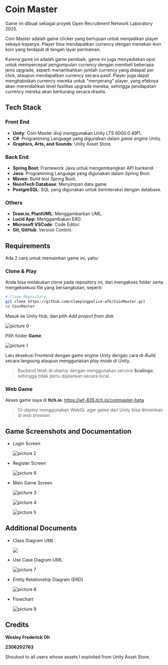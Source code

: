 # Coin Master
Game ini dibuat sebagai proyek Open Recruitment Network Laboratory 2025.

Coin Master adalah game clicker yang bertujuan untuk menjadikan player sekaya-kayanya. Player bisa mendapatkan currency dengan menekan ikon koin yang terdapat di tengah layar permainan. 

Karena game ini adalah game pembaik, game ini juga menyediakan opsi untuk mempercepat pengumpulan currency dengan membeli beberapa jenis upgrade, seperti menambahkan jumlah currency yang didapat per click, ataupun mendapatkan currency secara pasif. Player juga dapat menghabiskan currency mereka untuk "menyerang" player, yang efeknya akan merendahkan level fasilitas upgrade mereka, sehingga pendapatan currency mereka akan berkurang secara drastis.

## Tech Stack
### Front End
- **Unity**: Coin Master diuji menggunakan Unity LTS 6000.0.49f1.
- **C#**: Programming Language yang digunakan dalam *game engine* Unity.
- **Graphics, Arts, and Sounds**: Unity Asset Store.

### Back End
- **Spring Boot**: Framework Java untuk mengembangkan API backend.
- **Java**: Programming Language yang digunakan dalam Spring Boot.
- **Maven**: Build tool Spring Boot.
- **NeonTech** **Database**: Menyimpan data game.
- **PostgreSQL**: SQL yang digunakan untuk berinteraksi dengan database.

### Others
- **Draw.io, PlantUML**: Menggambarkan UML.
- **Lucid App**: Menggambakan ERD.
- **Microsoft VSCode**: Code Editor.
- **Git, GitHub**: Version Control.

## Requirements
Ada 2 cara untuk memainkan game ini, yaitu:

### Clone & Play
Anda bisa melakukan clone pada repository ini, dan mengakses folder serta mengeksekusi file yang bersangkutan, seperti:

```bash
# Clone Repository
git clone https://github.com/sleepingpolice-afk/CoinMaster.git
cd CoinMaster
```

Masuk ke Unity Hub, dan pilih *Add project from disk*

![picture 0](https://i.imgur.com/SAyGzoG.png)  

Pilih folder **Game**.

![picture 1](https://i.imgur.com/wWHDNRc.png)  

Lalu eksekusi Frontend dengan game engine Unity dengan cara di-*Build* secara langsung ataupun menggunakan *play mode* di Unity.

> Backend telah di-*deploy* dengan menggunakan service **Scalingo**, sehingga tidak perlu dijalankan secara local.

### Web Game
Akses game saya di **Itch.io**: https://wf-835.itch.io/coinmaster-beta

> Di-*deploy* menggunakan WebGL agar game dari Unity bisa dimainkan di *web browser*.


## Game Screenshots and Documentation
- Login Screen

    ![picture 2](https://i.imgur.com/EWG7TnL.png)  

- Register Screen

    ![picture 6](https://i.imgur.com/o5v66YC.png)  

- Main Game Screen

    ![picture 3](https://i.imgur.com/k0kuXiQ.png)  

    ![picture 4](https://i.imgur.com/4EbK2A0.png)  

    ![picture 5](https://i.imgur.com/KA50RDW.png)  


## Additional Documents


- Class Diagram UML

    ![](https://uml.planttext.com/plantuml/png/jLXBSnev4BxxLsXz2QuDSATSL6piEDHYXp9GEMw9cGOKQwHPIME7JV7VjoNDG_C0lAdTapsjbhhxQtL_BJvfGvN94dxnMmmR9e3CfWzVbhUprVt5Rqn4F8iXKvpiZ4drQ3XKz6smPMQNhJCDAfB2W323I2R3EqLV895g-0pndGAj-tDEXLazpeO9rGRKK9izXq5gZLry8FS_K2Oe9ol1p7vuepKO4d6AVpNf2Mc8ToWcJ907ce1NqSD5f5XghYvI6htGBP1BTy2zsABo9VbvGVmfv54AUGix-ifafiZrDUG6nsEdT2WLxU5VrzyXCgUq5gbY1heq3fKhoyUvag4JAFXpAjBCV6R0urFdMyqbhfwn40GxM4r3KxUPCLASsRxOOoeIlwtOU1CP9iNrSjpUwnqi5AVt8aj0KICxyFI6AaiMrO5FsS2dp5gjl4MzhPAPY1SHvQ28FKx4pRJvatyd2tjDUrV5bzro8-89NZvGIpcHhw3G281mEeV0JhR_1ZH5O4uRU7DAJ-YqJSAeJ4TjUIArwLnUPtiF_oXFGwVRgpIc1bRJKd1ZC1cfANriEZz1V330HoeGqdCGHPA9EwPJJlSj_xhyc5JwFPfOIoF2fTWsVBYZXcAs5w0OvUnlkkPGPjmRrNvVBh7dWPh68wADOgNOjWk1w3R4a5366xA8i-XbbMuLZM46hu3hJ1IHfEWJUuMfm9vpPlKPWnoH3PUqMDvHVIkpxSvuk4TaBINFrxuA6-baHyKMq7bV525yy_3i1fRjjGQ2xqlXJ-p6XaK7CXNuduZG_M1pheJsg9SNj-WDEszkbDIioNxVvsz44YVIbLVthrWynnER2IwZbpzWtyoZaozPqe2MwPLRiTW5g68VPniMKGlcaXdUp7-u_eYaWJu66eU6kx-COhYx5WZUtHdJvjefZDrIdm2dgOQu7UHNKGMPTqtlwxYLYkfkb9_J4gBUIuNhLOcNpLujJ9k-IqpS_ZBFreXOngLOSatLVdzCdW8iKHKhBaZtJ29bd04kByOwPmMLzIPLV6HPP-k4cNLN3zpAfNo6BRCpG4UJx6FpGDTmo6XSZQwUbN_sVJWhx2d80f_1H3jxpNk8PS1H-Sw7mFuY0b6LYiV4GXSMJOvSiJmOZCdSzJJt_Gn_PQ1TAXIWHrsAzhHdqDXXDA2YWWYmEGJ9w3ZlQ25sTSWg6Lsb4hPEVRfzJsoh3HieZYznvcvs8JqqtQv5T_Ja8pGGPKg1YFOrol18nZVcrpaZ2sCUjI78CzuHWIsoDc91fPNXFs6vR7rrdQwZIK1WUW4S9qlRCQevimNsEvJB8U6KKisowxUTuqhRy37TVdFoUcDORCMk7hOpwYzBtioAJM1iVto5R_XMcEmOZp7hFRd-7lhyaL2dunlWHmJLFJUUWemtcBJMuVur2THsVy253U1bB3fOo4HpAknSqOBN74KqyTpLkSRmAaqJnsprwNtWfEWAZibPWk4IBzWecJHK2_XtyYqCesT2JlrOk549hErH_dQvGajpgZ0ex8GQoxkCFwpnvjKuWtDUU7TkA2csV20z5n8-tZRktICtnEnJA1IAsyHjmNLY5lqNatRvYRCTzbWbzwK4gwcAj7SLN8SSVNT0VfjhSxjh8osGZf98MpLeE2sMBdZgFMnTT4V7nKTesRNAKme5avpIKSV9sxExyxQJsekjgvFitY_Zjen-dCMTdP326ynqOffzFvDqSYjfPARY-c0GABrPq5UmlUCzusgVQDJkm2S_euJ82YhwwWPf9cdiDzaId4lxump2mVV5nMrwTkJQDaU9z_M0fpR0Qwh1FfhhT8-2numRbd86gZvX-_d0j1vs2VtHaY41kTyLxDEYgrNypzqbUCVFCnNXsn9ok9gtCnSxLfdWMA4aF_-BHsgrdv5xbeeAlP4ggTD7RIdaaFf2aqiw0xAquhmh9LzOxcykmUkqiZ_CtJqCbcy0mXh2ymaLB75CfFEO3nUVCAWiuVy0)

- Use Case Diagram UML

    ![picture 7](https://i.imgur.com/p9CCzfe.png)  

- Entity Relationship Diagram (ERD)

    ![picture 8](https://i.imgur.com/5T99M5U.png)  

- Flowchart

    ![picture 9](https://i.imgur.com/XeO9LC4.png)  

## Credits
**Wesley Frederick Oh**

**2306202763**

Shoutout to all users whose assets I exploited from Unity Asset Store.

